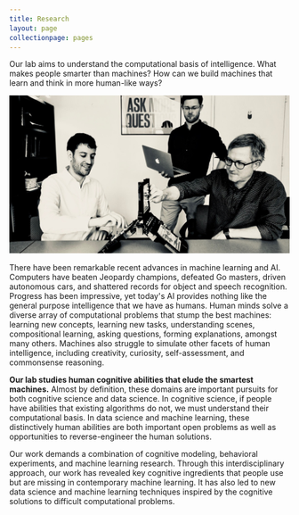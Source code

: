 ```yaml
---
title: Research
layout: page
collectionpage: pages
---
```


Our lab aims to understand the computational basis of intelligence. What makes people smarter than machines?  How can we build machines that learn and think in more human-like ways?

<img src="/images/battleship-bw.jpg" width="650">

There have been remarkable recent advances in machine learning and AI. Computers have beaten Jeopardy champions, defeated Go masters, driven autonomous cars, and shattered records for object and speech recognition. Progress has been impressive, yet today's AI provides nothing like the general purpose intelligence that we have as humans. 
Human minds solve a diverse array of computational problems that stump the best machines: learning new concepts, learning new tasks, understanding scenes, compositional learning, asking questions, forming explanations, amongst many others. Machines also struggle to simulate other facets of human intelligence, including creativity, curiosity, self-assessment, and commonsense reasoning.

**Our lab studies human cognitive abilities that elude the smartest machines.** Almost by definition, these domains are important pursuits for both cognitive science and data science. In cognitive science, if people have abilities that existing algorithms do not, we must understand their computational basis. In data science and machine learning, these distinctively human abilities are both important open problems as well as opportunities to reverse-engineer the human solutions.

Our work demands a combination of cognitive modeling, behavioral experiments, and machine learning research. Through this interdisciplinary approach, our work has revealed key cognitive ingredients that people use but are missing in contemporary machine learning. It has also led to new data science and machine learning techniques inspired by the cognitive solutions to difficult computational problems.